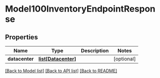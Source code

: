 # Model100InventoryEndpointResponse

## Properties
Name | Type | Description | Notes
------------ | ------------- | ------------- | -------------
**datacenter** | [**list[Datacenter]**](Datacenter.md) |  | [optional] 

[[Back to Model list]](../README.md#documentation-for-models) [[Back to API list]](../README.md#documentation-for-api-endpoints) [[Back to README]](../README.md)


